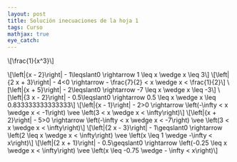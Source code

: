 ```yaml
---
layout: post
title: Solución inecuaciones de la hoja 1
tags: Curso
mathjax: true
eye_catch: 
---
```


\\[\frac{1}{x^3}\\]


\\[\left|{x - 2}\right| - 1\leqslant0 \rightarrow  1 \leq x \wedge x \leq 3\\]
\\[\left|{2 x + 3}\right| - 4<0 \rightarrow  - \frac{7}{2} < x \wedge x < \frac{1}{2}\\]
\\[\left|{x + 5}\right| - 2\leqslant0 \rightarrow  -7 \leq x \wedge x \leq -3\\]
\\[\left|{3 x - 2}\right| - 0.5\leqslant0 \rightarrow  0.5 \leq x \wedge x \leq 0.833333333333333\\]
\\[\left|{x - 1}\right| - 2>0 \rightarrow  \left(-\infty < x \wedge x < -1\right) \vee \left(3 < x \wedge x < \infty\right)\\]
\\[\left|{x + 2}\right| - 5>0 \rightarrow  \left(-\infty < x \wedge x < -7\right) \vee \left(3 < x \wedge x < \infty\right)\\]
\\[\left|{2 x - 3}\right| - 1\geqslant0 \rightarrow  \left(2 \leq x \wedge x < \infty\right) \vee \left(x \leq 1 \wedge -\infty < x\right)\\]
\\[\left|{2 x + 1}\right| - 0.5\geqslant0 \rightarrow  \left(-0.25 \leq x \wedge x < \infty\right) \vee \left(x \leq -0.75 \wedge - \infty < x\right)\\]


